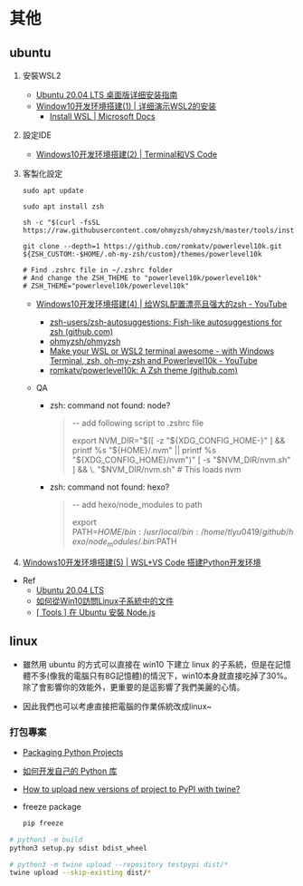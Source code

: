 # 其他

## ubuntu

1. 安裝WSL2
   - [Ubuntu 20.04 LTS 桌面版详细安装指南](https://www.sysgeek.cn/install-ubuntu-20-04-lts-desktop/)
   - [Window10开发环境搭建(1) | 详细演示WSL2的安装](https://www.youtube.com/watch?v=BEVcW4kz1Kg)
     - [Install WSL | Microsoft Docs](https://docs.microsoft.com/en-us/windows/wsl/install)
2. 設定IDE
   - [Windows10开发环境搭建(2) | Terminal和VS Code](https://www.youtube.com/watch?v=0NjYngJ0HB0)

3. 客製化設定

   ```linux
   sudo apt update
   
   sudo apt install zsh
   
   sh -c "$(curl -fsSL https://raw.githubusercontent.com/ohmyzsh/ohmyzsh/master/tools/install.sh)"
   
   git clone --depth=1 https://github.com/romkatv/powerlevel10k.git ${ZSH_CUSTOM:-$HOME/.oh-my-zsh/custom}/themes/powerlevel10k
   
   # Find .zshrc file in ~/.zshrc folder
   # And change the ZSH_THEME to "powerlevel10k/powerlevel10k" 
   # ZSH_THEME="powerlevel10k/powerlevel10k"
   ```
   
   
   
   - [Windows10开发环境搭建(4) | 给WSL配置漂亮且强大的zsh - YouTube](https://www.youtube.com/watch?v=1fFWHyzYWls)
   
     - [zsh-users/zsh-autosuggestions: Fish-like autosuggestions for zsh (github.com)](https://github.com/zsh-users/zsh-autosuggestions)
     - [ohmyzsh/ohmyzsh](https://github.com/ohmyzsh/ohmyzsh)
     - [Make your WSL or WSL2 terminal awesome - with Windows Terminal, zsh, oh-my-zsh and Powerlevel10k - YouTube](https://www.youtube.com/watch?v=235G6X5EAvM)
     - [romkatv/powerlevel10k: A Zsh theme (github.com)](https://github.com/romkatv/powerlevel10k)
   
   - QA
   
     - zsh: command not found: node?
   
       > -- add following script to .zshrc file
       >
       > export NVM_DIR="$([ -z "${XDG_CONFIG_HOME-}" ] && printf %s "${HOME}/.nvm" || printf %s "${XDG_CONFIG_HOME}/nvm")"
       > [ -s "$NVM_DIR/nvm.sh" ] && \. "$NVM_DIR/nvm.sh" # This loads nvm
   
     - zsh: command not found: hexo?
   
       > -- add hexo/node_modules to path
       >
       > export PATH=$HOME/bin:/usr/local/bin:/home/tlyu0419/github/hexo/node_modules/.bin:$PATH
   
4. [Windows10开发环境搭建(5) | WSL+VS Code 搭建Python开发环境](https://www.youtube.com/watch?v=BX7XwxQ1xlQ)

- Ref
  - [Ubuntu 20.04 LTS](https://www.microsoft.com/zh-tw/p/ubuntu-2004-lts/9n6svws3rx71)
  - [如何從Win10訪問Linux子系統中的文件](https://kknews.cc/tech/5v46vv2.html)
  - [[ Tools ] 在 Ubuntu 安裝 Node.js](https://oranwind.org/post-post-11/)

## linux

- 雖然用 ubuntu 的方式可以直接在 win10 下建立 linux 的子系統，但是在記憶體不多(像我的電腦只有8G記憶體)的情況下，win10本身就直接吃掉了30%。除了會影響你的效能外，更重要的是這影響了我們美麗的心情。

- 因此我們也可以考慮直接把電腦的作業係統改成linux~

  



### 打包專案

- [Packaging Python Projects](https://packaging.python.org/tutorials/packaging-projects/)

- [如何开发自己的 Python 库](https://zhuanlan.zhihu.com/p/60836179)

- [How to upload new versions of project to PyPI with twine?](https://stackoverflow.com/questions/52016336/how-to-upload-new-versions-of-project-to-pypi-with-twine)

- freeze package

  ```python
  pip freeze
  ```

  

```bash
# python3 -m build
python3 setup.py sdist bdist_wheel

# python3 -m twine upload --repository testpypi dist/*
twine upload --skip-existing dist/*
```



